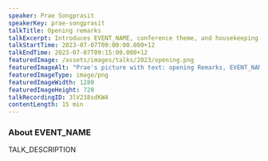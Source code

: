```yaml
---
speaker: Prae Songprasit
speakerKey: prae-songprasit
talkTitle: Opening remarks
talkExcerpt: Introduces EVENT_NAME, conference theme, and housekeeping
talkStartTime: 2023-07-07T09:00:00.000+12
talkEndTime: 2023-07-07T09:15:00.000+12
featuredImage: /assets/images/talks/2023/opening.png
featuredImageAlt: "Prae's picture with text: opening Remarks, EVENT_NAME"
featuredImageType: image/png
featuredImageWidth: 1280
featuredImageHeight: 720
talkRecordingID: 3lV238sdKW4
contentLength: 15 min
---
```


### About EVENT_NAME

TALK_DESCRIPTION
